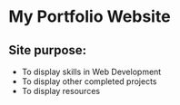 # My Portfolio Website
## Site purpose:
- To display skills in Web Development
- To display other completed projects
- To display resources
